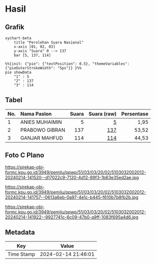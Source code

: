 # Hasil

## Grafik

```mermaid
xychart-beta
    title "Perolehan Suara Nasional"
    x-axis [01, 02, 03]
    y-axis "Suara" 0 --> 137
    bar [5, 137, 114]
```

```mermaid
%%{init: {"pie": {"textPosition": 0.5}, "themeVariables": {"pieOuterStrokeWidth": "5px"}} }%%
pie showData
    "1" : 5
    "2" : 137
    "3" : 114
```

## Tabel

| No. | Nama Paslon    | Suara | Suara (raw) | Persentase |
|:--- |:-------------- | -----:| -----------:| ----------:|
| 1   | ANIES MUHAIMIN | 5     | [5][p-1]    | 1,95       |
| 2   | PRABOWO GIBRAN | 137   | [137][p-2]  | 53,52      |
| 3   | GANJAR MAHFUD  | 114   | [114][p-3]  | 44,53      |


[p-1]: https://github.com/gigit-pemilu/pemilu-2024/blob/main/pilpres/hitung-suara/sub/51-bali/sub/03-badung/sub/03-abiansemal/sub/2002-sibangkaja/sub/012-tps/sub/paslon-1.txt
[p-2]: https://github.com/gigit-pemilu/pemilu-2024/blob/main/pilpres/hitung-suara/sub/51-bali/sub/03-badung/sub/03-abiansemal/sub/2002-sibangkaja/sub/012-tps/sub/paslon-2.txt
[p-3]: https://github.com/gigit-pemilu/pemilu-2024/blob/main/pilpres/hitung-suara/sub/51-bali/sub/03-badung/sub/03-abiansemal/sub/2002-sibangkaja/sub/012-tps/sub/paslon-3.txt

## Foto C Plano

https://sirekap-obj-formc.kpu.go.id/3949/pemilu/ppwp/51/03/03/20/02/5103032002012-20240214-141520--d17022c9-7120-4d12-89f3-1b63e35ed2ae.jpg

https://sirekap-obj-formc.kpu.go.id/3949/pemilu/ppwp/51/03/03/20/02/5103032002012-20240214-141757--0613a6eb-0a97-4e1c-b445-f610b7b8fb2b.jpg

https://sirekap-obj-formc.kpu.go.id/3949/pemilu/ppwp/51/03/03/20/02/5103032002012-20240214-141922--9927741c-6c09-47b0-a9ff-1083f695a4d6.jpg


## Metadata

| Key        | Value               |
| ---------- | ------------------- |
| Time Stamp | 2024-02-14 21:46:01 |



